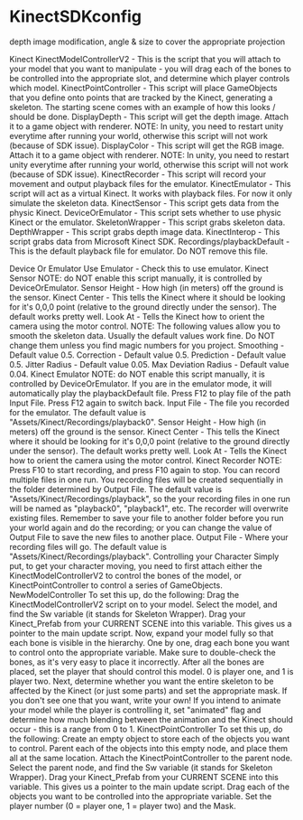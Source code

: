 KinectSDKconfig
===============

depth image modification, angle &amp; size to cover the appropriate projection

Kinect
KinectModelControllerV2 - This is the script that you will attach to your model that you want to manipulate - you will drag each of the bones to be controlled into the appropriate slot, and determine which player controls which model.
KinectPointController - This script will place GameObjects that you define onto points that are tracked by the Kinect, generating a skeleton. The starting scene comes with an example of how this looks / should be done.
DisplayDepth - This script will get the depth image. Attach it to a game object with renderer. NOTE: In unity, you need to restart unity everytime after running your world, otherwise this script will not work (because of SDK issue).
DisplayColor - This script will get the RGB image. Attach it to a game object with renderer. NOTE: In unity, you need to restart unity everytime after running your world, otherwise this script will not work (because of SDK issue).
KinectRecorder - This script will record your movement and output playback files for the emulator.
KinectEmulator - This script will act as a virtual Kinect. It works with playback files. For now it only simulate the skeleton data.
KinectSensor - This script gets data from the physic Kinect.
DeviceOrEmulator - This script sets whether to use physic Kinect or the emulator.
SkeletonWrapper - This script grabs skeleton data.
DepthWrapper - This script grabs depth image data.
KinectInterop - This script grabs data from Microsoft Kinect SDK.
Recordings/playbackDefault - This is the default playback file for emulator. Do NOT remove this file.

Device Or Emulator
Use Emulator - Check this to use emulator.
Kinect Sensor
NOTE: do NOT enable this script manually, it is controlled by DeviceOrEmulator.
Sensor Height - How high (in meters) off the ground is the sensor.
Kinect Center - This tells the Kinect where it should be looking for it's 0,0,0 point (relative to the ground directly under the sensor). The default works pretty well.
Look At - Tells the Kinect how to orient the camera using the motor control.
NOTE: The following values allow you to smooth the skeleton data. Usually the default values work fine. Do NOT change them unless you find magic numbers for you project.
Smoothing - Default value 0.5.
Correction - Default value 0.5.
Prediction - Default value 0.5.
Jitter Radius - Default value 0.05.
Max Deviation Radius - Default value 0.04.
Kinect Emulator
NOTE:
do NOT enable this script manually, it is controlled by DeviceOrEmulator.
If you are in the emulator mode, it will automatically play the playbackDefault file.
Press F12 to play file of the path Input File. Press F12 again to switch back.
Input File - The file you recorded for the emulator. The default value is "Assets/Kinect/Recordings/playback0".
Sensor Height - How high (in meters) off the ground is the sensor.
Kinect Center - This tells the Kinect where it should be looking for it's 0,0,0 point (relative to the ground directly under the sensor). The default works pretty well.
Look At - Tells the Kinect how to orient the camera using the motor control.
Kinect Recorder
NOTE:
Press F10 to start recording, and press F10 again to stop.
You can record multiple files in one run.
You recording files will be created sequentially in the folder determined by Output File. The default value is "Assets/Kinect/Recordings/playback", so the your recording files in one run will be named as "playback0", "playback1", etc.
The recorder will overwrite existing files. Remember to save your file to another folder before you run your world again and do the recording; or you can change the value of Output File to save the new files to another place.
Output File - Where your recording files will go. The default value is "Assets/Kinect/Recordings/playback".
Controlling your Character
Simply put, to get your character moving, you need to first attach either the KinectModelControllerV2 to control the bones of the model, or KinectPointController to control a series of GameObjects.
NewModelController
To set this up, do the following:
Drag the KinectModelControllerV2 script on to your model.
Select the model, and find the Sw variable (it stands for Skeleton Wrapper). Drag your Kinect_Prefab from your CURRENT SCENE into this variable. This gives us a pointer to the main update script.
Now, expand your model fully so that each bone is visible in the hierarchy.
One by one, drag each bone you want to control onto the appropriate variable. Make sure to double-check the bones, as it's very easy to place it incorrectly.
After all the bones are placed, set the player that should control this model. 0 is player one, and 1 is player two.
Next, determine whether you want the entire skeleton to be affected by the Kinect (or just some parts) and set the appropriate mask. If you don't see one that you want, write your own!
If you intend to animate your model while the player is controlling it, set "animated" flag and determine how much blending between the animation and the Kinect should occur - this is a range from 0 to 1.
KinectPointController
To set this up, do the following:
Create an empty object to store each of the objects you want to control.
Parent each of the objects into this empty node, and place them all at the same location.
Attach the KinectPointController to the parent node.
Select the parent node, and find the Sw variable (it stands for Skeleton Wrapper). Drag your Kinect_Prefab from your CURRENT SCENE into this variable. This gives us a pointer to the main update script.
Drag each of the objects you want to be controlled into the appropriate variable.
Set the player number (0 = player one, 1 = player two) and the Mask.
